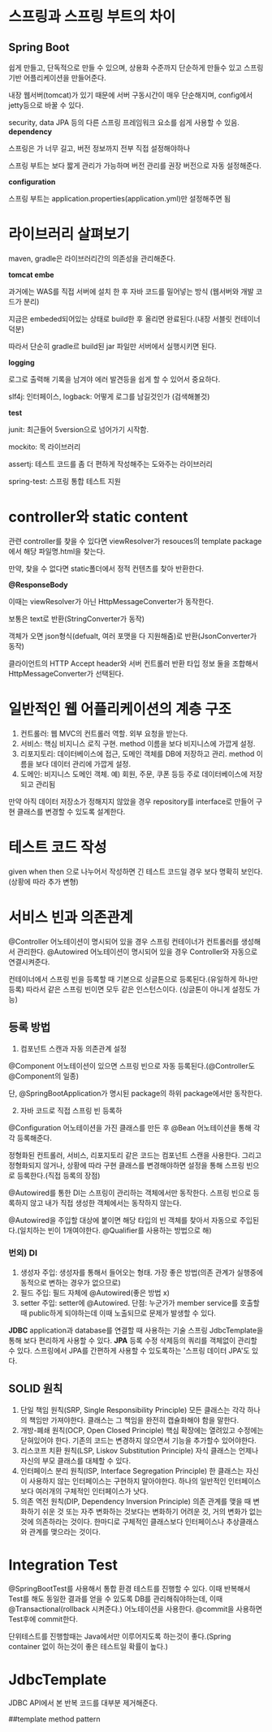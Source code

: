 # 스프링과 스프링 부트의 차이

## Spring Boot
쉽게 만들고, 단독적으로 만들 수 있으며, 상용화 수준까지 단순하게 만들수 있고
스프링 기반 어플리케이션을 만들어준다.

내장 웹서버(tomcat)가 있기 때문에 서버 구동시간이 매우 단순해지며, config에서 jetty등으로 바꿀 수 있다.

security, data JPA 등의 다른 스프링 프레임워크 요소를 쉽게 사용할 수 있음.
**dependency**

스프링은 가 너무 길고, 버전 정보까지 전부 직접 설정해야하나

스프링 부트는 보다 짧게 관리가 가능하며 버전 관리를 권장 버전으로 자동 설정해준다.

**configuration**

스프링 부트는 application.properties(application.yml)만 설정해주면 됨

# 라이브러리 살펴보기

maven, gradle은 라이브러리간의 의존성을 관리해준다.

**tomcat embe**

과거에는 WAS를 직접 서버에 설치 한 후 자바 코드를 밀어넣는 방식 (웹서버와 개발 코드가 분리)

지금은 embeded되어있는 상태로 build한 후 올리면 완료된다.(내장 서블릿 컨테이너 덕분)

따라서 단순히 gradle르 build된 jar 파일만 서버에서 실행시키면 된다.

**logging**

로그로 출력해 기록을 남겨야 에러 발견등을 쉽게 할 수 있어서 중요하다.

slf4j: 인터페이스, logback: 어떻게 로그를 남길것인가 (검색해볼것)

**test**

junit: 최근들어 5version으로 넘어가기 시작함.

mockito: 목 라이브러리

assertj: 테스트 코드를 좀 더 편하게 작성해주는 도와주는 라이브러리

spring-test: 스프링 통합 테스트 지원

# controller와 static content

관련 controller를 찾을 수 있다면 viewResolver가 resouces의 template package에서 해당 파일명.html을 찾는다.

만약, 찾을 수 없다면 static폴더에서 정적 컨텐츠를 찾아 반환한다.

**@ResponseBody**

이때는 viewResolver가 아닌 HttpMessageConverter가 동작한다.

보통은 text로 반환(StringConverter가 동작)

객체가 오면 json형식(defualt, 여러 포맷을 다 지원해줌)로 반환(JsonConverter가 동작)

클라이언트의 HTTP Accept header와 서버 컨트롤러 반환 타입 정보 둘을 조합해서 HttpMessageConverter가 선택된다.

# 일반적인 웹 어플리케이션의 계층 구조
1. 컨트롤러: 웹 MVC의 컨트롤러 역할. 외부 요청을 받는다.
2. 서비스: 핵심 비지니스 로직 구현. method 이름을 보다 비지니스에 가깝게 설정.
3. 리포지토리: 데이터베이스에 접근, 도메인 객체를 DB에 저장하고 관리. method 이름을 보다 데이터 관리에 가깝게 설정.
4. 도메인: 비지니스 도메인 객체. 예) 회원, 주문, 쿠폰 등등 주로 데이터베이스에 저장되고 관리됨

만약 아직 데이터 저장소가 정해지지 않았을 경우 repository를 interface로 만들어 구현 클래스를 변경할 수 있도록 설계한다.

# 테스트 코드 작성
given when then 으로 나누어서 작성하면 긴 테스트 코드일 경우 보다 명확히 보인다.
(상황에 따라 추가 변형)

# 서비스 빈과 의존관계
@Controller 어노테이션이 명시되어 있을 경우 스프링 컨테이너가 컨트롤러를 생성해서 관리한다.
@Autowired 어노테이션이 명시되어 있을 경우 Controller와 자동으로 연결시켜준다.

컨테이너에서 스프링 빈을 등록할 때 기본으로 싱글톤으로 등록된다.(유일하게 하나만 등록)
따라서 같은 스프링 빈이면 모두 같은 인스턴스이다. (싱글톤이 아니게 설정도 가능)

## 등록 방법
1. 컴포넌트 스캔과 자동 의존관계 설정

@Component 어노테이션이 있으면 스프링 빈으로 자동 등록된다.(@Controller도 @Component의 일종)

단, @SpringBootApplication가 명시된 package의 하위 package에서만 동작한다.

2. 자바 코드로 직접 스프링 빈 등록하

@Configuration 어노테이션을 가진 클래스를 만든 후 @Bean 어노테이션을 통해 각각 등록해준다.


정형화된 컨트롤러, 서비스, 리포지토리 같은 코드는 컴포넌트 스캔을 사용한다.
그리고 정형화되지 않거나, 상황에 따라 구현 클래스를 변경해야하면 설정을 통해 스프링 빈으로 등록한다.(직접 등록의 장점)

@Autowired를 통한 DI는 스프링이 관리하는 객체에서만 동작한다. 스프링 빈으로 등록하지 않고 내가 직접 생성한 객체에서는 동작하지 않는다.

@Autowired을 주입할 대상에 붙이면 해당 타입의 빈 객체를 찾아서 자동으로 주입된다.(일치하는 빈이 1개여야한다. @Qualifier를 사용하는 방법으로 해)

### 번외) DI
1. 생성자 주입: 생성자를 통해서 들어오는 형태. 가장 좋은 방법(의존 관계가 실행중에 동적으로 변하는 경우가 없으므로)
2. 필드 주입: 필드 자체에 @Autowired(좋은 방법 x)
3. setter 주입: setter에 @Autowired. 단점: 누군가가 member service를 호출할때 public하게 되야하는데 이때 노출되므로 문제가 발생할 수 있다.

**JDBC**
application과 database를 연결할 때 사용하는 기술
스프링 JdbcTemplate을 통해 보다 편리하게 사용할 수 있다.
**JPA**
등록 수정 삭제등의 쿼리를 객체없이 관리할 수 있다.
스프링에서 JPA를 간편하게 사용할 수 있도록하는 '스프링 데이터 JPA'도 있다. 

## SOLID 원칙
1. 단일 책임 원칙(SRP, Single Responsibility Principle)
모든 클래스는 각각 하나의 책임만 가져야한다. 클래스는 그 책임을 완전히 캡슐화해야 함을 말한다.
2. 개방-폐쇄 원칙(OCP, Open Closed Principle) 핵심
확장에는 열려있고 수정에는 닫혀있어야 한다. 기존의 코드는 변경하지 않으면서 기능을 추가할수 있어야한다.
3. 리스코프 치환 원칙(LSP, Liskov Substitution Principle)
자식 클래스는 언제나 자신의 부모 클래스를 대체할 수 있다.
4. 인터페이스 분리 원칙(ISP, Interface Segregation Principle)
한 클래스는 자신이 사용하지 않는 인터페이스는 구현하지 말아야한다. 하나의 일반적인 인터페이스보다 여러개의 구체적인 인터페이스가 낫다.
5. 의존 역전 원칙(DIP, Dependency Inversion Principle)
의존 관계를 맺을 때 변화하기 쉬운 것 또는 자주 변화하는 것보다는 변화하기 어려운 것, 거의 변화가 없는것에 의존하라는 것이다.
한마디로 구체적인 클래스보다 인터페이스나 추상클래스와 관계를 맺으라는 것이다.

# Integration Test
@SpringBootTest를 사용해서 통합 환경 테스트를 진행할 수 있다.
이때 반복해서 Test를 해도 동일한 결과를 얻을 수 있도록 DB를 관리해줘야하는데, 이때 @Transactional(rollback 시켜준다.) 어노테이션을 사용한다.
@commit을 사용하면 Test후에 commit한다.

단위테스트를 진행할때는 Java에서만 이루어지도록 하는것이 좋다.(Spring container 없이 하는것이 좋은 테스트일 확률이 높다.)

# JdbcTemplate
JDBC API에서 본 반복 코드를 대부분 제거해준다.

##template method pattern


